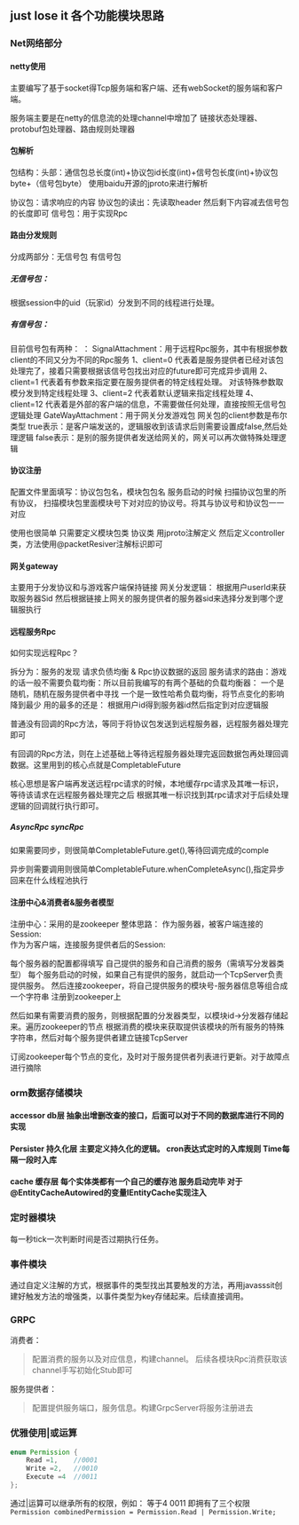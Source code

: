 ## just lose it 各个功能模块思路

### Net网络部分

#### netty使用

主要编写了基于socket得Tcp服务端和客户端、还有webSocket的服务端和客户端。

服务端主要是在netty的信息流的处理channel中增加了 链接状态处理器、protobuf包处理器、路由规则处理器

#### 包解析

包结构：头部：通信包总长度(int)+协议包id长度(int)+信号包长度(int)+协议包byte+（信号包byte）
使用baidu开源的jproto来进行解析

协议包：请求响应的内容 协议包的读出：先读取header 然后剩下内容减去信号包的长度即可
信号包：用于实现Rpc

#### 路由分发规则

分成两部分：无信号包 有信号包

##### 无信号包：

根据session中的uid（玩家id）分发到不同的线程进行处理。

##### 有信号包：

目前信号包有两种： ：
SignalAttachment：用于远程Rpc服务，其中有根据参数client的不同又分为不同的Rpc服务
1、client=0   代表着是服务提供者已经对该包处理完了，接着只需要根据该信号包找出对应的future即可完成异步调用
2、client=1  代表着有参数来指定要在服务提供者的特定线程处理。 对该特殊参数取模分发到特定线程处理
3、client=2   代表着默认逻辑来指定线程处理
4、client=12  代表着是外部的客户端的信息，不需要做任何处理，直接按照无信号包逻辑处理
GateWayAttachment：用于网关分发游戏包
网关包的client参数是布尔类型
true表示：是客户端发送的，逻辑服收到该请求后则需要设置成false,然后处理逻辑
false表示：是别的服务提供者发送给网关的，网关可以再次做特殊处理逻辑

#### 协议注册

配置文件里面填写：协议包包名，模块包包名
服务启动的时候 扫描协议包里的所有协议， 扫描模块包里面模块号下对对应的协议号。将其与协议号和协议包一一对应

使用也很简单 只需要定义模块包类   协议类 用jproto注解定义
然后定义controller类，方法使用@packetResiver注解标识即可

#### 网关gateway

主要用于分发协议和与游戏客户端保持链接
网关分发逻辑：
根据用户userId来获取服务器Sid 然后根据链接上网关的服务提供者的服务器sid来选择分发到哪个逻辑服执行

#### 远程服务Rpc

如何实现远程Rpc？

拆分为：服务的发现 请求负债均衡 & Rpc协议数据的返回
服务请求的路由：游戏的话一般不需要负载均衡：所以目前我编写的有两个基础的负载均衡器：
一个是随机，随机在服务提供者中寻找
一个是一致性哈希负载均衡，将节点变化的影响降到最少
用的最多的还是： 根据用户id得到服务器id然后指定到对应逻辑服

普通没有回调的Rpc方法，等同于将协议包发送到远程服务器，远程服务器处理完即可

有回调的Rpc方法，则在上述基础上等待远程服务器处理完返回数据包再处理回调数据。这里用到的核心点就是CompletableFuture

核心思想是客户端再发送远程rpc请求的时候，本地缓存rpc请求及其唯一标识，等待该请求在远程服务器处理完之后
根据其唯一标识找到其rpc请求对于后续处理逻辑的回调就行执行即可。

##### AsyncRpc syncRpc

如果需要同步，则很简单CompletableFuture.get(),等待回调完成的comple

异步则需要调用则很简单CompletableFuture.whenCompleteAsync(),指定异步回来在什么线程池执行

#### 注册中心&消费者&服务者模型

注册中心：采用的是zookeeper
整体思路： 
作为服务器，被客户端连接的Session:  
作为为客户端，连接服务提供者后的Session:

每个服务器的配置都得填写 自己提供的服务和自己消费的服务（需填写分发器类型）
每个服务启动的时候，如果自己有提供的服务，就启动一个TcpServer负责提供服务。
然后连接zookeeper，将自己提供服务的模块号-服务器信息等组合成一个字符串 注册到zookeeper上

然后如果有需要消费的服务，则根据配置的分发器类型，以模块id->分发器存储起来。遍历zookeeper的节点
根据消费的模块来获取提供该模块的所有服务的特殊字符串，然后对每个服务提供者建立链接TcpServer

订阅zookeeper每个节点的变化，及时对于服务提供者列表进行更新。对于故障点进行摘除



### orm数据存储模块

#### accessor db层  抽象出增删改查的接口，后面可以对于不同的数据库进行不同的实现

#### Persister 持久化层 主要定义持久化的逻辑。 cron表达式定时的入库规则  Time每隔一段时入库

#### cache 缓存层 每个实体类都有一个自己的缓存池 服务启动完毕 对于@EntityCacheAutowired的变量IEntityCache实现注入



### 定时器模块

每一秒tick一次判断时间是否过期执行任务。

### 事件模块

通过自定义注解的方式，根据事件的类型找出其要触发的方法，再用javasssit创建好触发方法的增强类，以事件类型为key存储起来。后续直接调用。



### GRPC

消费者：

> 配置消费的服务以及对应信息，构建channel。 后续各模块Rpc消费获取该channel手写初始化Stub即可

服务提供者：

> 配置提供服务端口，服务信息。构建GrpcServer将服务注册进去



### 优雅使用|或运算

```JAVA
enum Permission {
    Read =1,    //0001
    Write =2,   //0010
    Execute =4  //0011
};
```
通过|运算可以继承所有的权限，例如： 等于4 0011 即拥有了三个权限
```Permission combinedPermission = Permission.Read | Permission.Write;```

